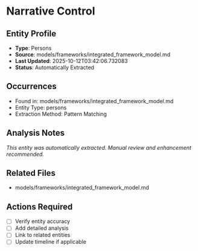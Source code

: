 # Narrative Control

## Entity Profile
- **Type**: Persons
- **Source**: models/frameworks/integrated_framework_model.md
- **Last Updated**: 2025-10-12T03:42:06.732083
- **Status**: Automatically Extracted

## Occurrences
- Found in: models/frameworks/integrated_framework_model.md
- Entity Type: persons
- Extraction Method: Pattern Matching

## Analysis Notes
*This entity was automatically extracted. Manual review and enhancement recommended.*

## Related Files
- models/frameworks/integrated_framework_model.md

## Actions Required
- [ ] Verify entity accuracy
- [ ] Add detailed analysis
- [ ] Link to related entities
- [ ] Update timeline if applicable
